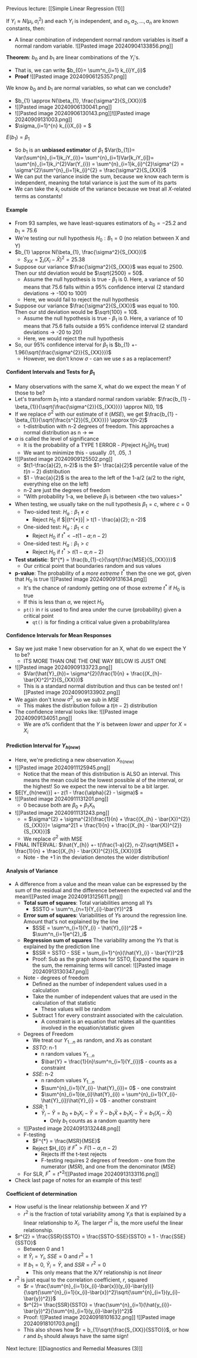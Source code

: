 Previous lecture: [[Simple Linear Regression (1)]]


If $Y_{i} \approx N(\mu_{i}, \sigma_{i}^2)$ and each $Y_i$ is independent, and $a_{1}, a_{2}, ..., a_n$ are known constants, then:
- A linear combination of independent normal random variables is itself a normal random variable. ![[Pasted image 20240904133856.png]]

**Theorem**: $b_0$ and $b_1$ are linear combinations of the $Y_i$'s.
- That is, we can write $b_{0}= \sum^n_{i=1} k_{i}Y_{i}$
- **Proof** ![[Pasted image 20240906125357.png]]

We know $b_0$ and $b_1$ are normal variables, so what can we conclude?
-  $b_{1} \approx N(\beta_{1}, \frac{\sigma^2}{S_{XX}})$
-  ![[Pasted image 20240906130041.png]]
- ![[Pasted image 20240906130143.png]]![[Pasted image 20240909131003.png]]
- $\sigma_{i=1}^{n} k_{i}X_{i} = $

$E(b_{1}) = \beta_1$
- So $b_1$ is an **unbiased estimator** of $\beta_1$
$Var(b_{1)}= Var(\sum^{n}_{i=1}k_iY_{i)}= \sum^{n}_{i=1}Var[k_iY_{i]}= \sum^{n}_{i=1}k_i^{2}Var(Y_{i}) = \sum^{n}_{i=1}k_{i}^{2}\sigma^{2} = \sigma^{2}\sum^{n}_{i=1}k_{i}^{2} = \frac{\sigma^2}{S_{XX}}$
- We can put the variance inside the sum, because we know each term is independent, meaning the total variance is just the sum of its parts 
- We can take the $k_i$ outside of the variance because we treat all $X$-related terms as constants!

#### Example
- From 93 samples, we have least-squares estimators of $b_{0}= -25.2$ and $b_{1}= 75.6$
- We're testing our null hypothesis $H_0: B_{1}= 0$ (no relation between X and Y)
- $b_{1} \approx N(\beta_{1}, \frac{\sigma^2}{S_{XX}})$
	- $S_{XX} = \sum_{i}(X_{i}-\bar{X})^{2}= 25.38$
- Suppose our variance $\frac{\sigma^2}{S_{XX}}$ was equal to 2500. Then our std deviation would be $\sqrt{2500} = 50$.
	- Assume the null hypothesis is true - $\beta_1$ is 0. Here, a variance of 50 means that 75.6 falls within a 95% confidence interval (2 standard deviations -> -100 to 100!)
	- Here, we would fail to reject the null hypothesis
- Suppose our variance $\frac{\sigma^2}{S_{XX}}$ was equal to 100. Then our std deviation would be $\sqrt{100} = 10$.
	- Assume the null hypothesis is true - $\beta_1$ is 0. Here, a variance of 10 means that 75.6 falls outside a 95% confidence interval (2 standard deviations -> -20 to 20!)
	- Here, we would reject the null hypothesis
- So, our 95% confidence interval for $\beta_1$ is $b_{1} +- 1.96(\sqrt{\frac{\sigma^{2}}{S_{XX}}})$
	- However, we don't know $\sigma$ - can we use $s$ as a replacement?

#### Confident Intervals and Tests for $\beta_1$
- Many observations with the same X, what do we expect the mean Y of those to be?
- Let's transform $b_1$ into a standard normal random variable: $\frac{b_{1} - \beta_{1}}{\sqrt{\frac{\sigma^{2}}{S_{XX}}}} \approx N(0, 1)$
- If we replace $\sigma^2$ with our estimate of it ($MSE$), we get $\frac{b_{1} - \beta_{1}}{\sqrt{\frac{s^{2}}{S_{XX}}}} \approx t(n-2)$
	- t-distribution with n-2 degrees of freedom. This approaches a normal distribution as n -> $\infty$
- $\alpha$ is called the level of significance
	- It is the probability of a TYPE 1 ERROR - $P(\text{reject }H_{0}| H_{0} \text{ true})$
	- We want to minimize this - usually .01, .05, .1
- ![[Pasted image 20240909125502.png]]
	- $t(1-\frac{a}{2}, n-2)$ is the $1- \frac{a}{2}$ percentile value of the $t(n-2)$ distribution
	- $1 - \frac{a}{2}$ is the area to the left of the 1-a/2 (a/2 to the right, everything else on the left)
	- n-2 are just the degrees of freedom
	- "With probability 1-a, we believe $\beta_1$ is between \<the two values\>"
- When testing, we usually take on the null typothesis $\beta_{1}= c$, where $c = 0$
	- Two-sided test: $H_{a}: \beta_{1} \neq c$
		- Reject $H_0$ if $|{t^{*}}| > t(1 - \frac{a}{2}; n -2)$
	- One-sided test: $H_{a}: \beta_{1} < c$
		- Reject $H_0$ if ${t^{*}} < -t(1 - a; n -2)$
	- One-sided test: $H_{a}: \beta_{1} > c$
		- Reject $H_0$ if ${t^{*}} > t(1 - a; n -2)$
- **Test statistic**: $t^{*} = \frac{b_{1}-c}{\sqrt{\frac{MSE}{S_{XX}}}}$
	- Our critical point that boundaries random and sus values
- **p-value**: The probability of a *more extreme* $t^*$ then  the one we got, given that $H_{0}$ is true ![[Pasted image 20240909131634.png]]
	- It's the chance of randomly getting one of those extreme $t^*$ if $H_0$ is true
	- If this is less than $\alpha$, we reject $H_0$
	- `pt()` in r is used to find area under the curve (probability) given a critical point
		- `qt()` is for finding a critical value given a probability/area

#### Confidence Intervals for Mean Responses
- Say we just make 1 new observation for an X, what do we expect the Y to be?
	- ITS MORE THAN ONE THE ONE WAY BELOW IS JUST ONE
- ![[Pasted image 20240909133723.png]]
	- $Var(\hat{Y}_{h})= \sigma^{2}(\frac{1}{n} + \frac{(X_{h}-\bar{X}^2)^2}{S_{XX}})$ 
	- This is a standard normal distribution and thus can be tested on! ![[Pasted image 20240909133902.png]]
- We again don't know $\sigma^2$, so we sub in $MSE$
	- This makes the distribution follow a $t(n-2)$ distribution
- The confidence interval looks like: ![[Pasted image 20240909134051.png]]
	- We are *a*% confident that the $Y$ is between *lower* and *upper* for $X = X_{i}$

#### Prediction Interval for $Y_{h(new)}$
- Here, we're predicting a new observation $X_{h(new)}$
- ![[Pasted image 20240911125945.png]]
	- Notice that the mean of this distribution is ALSO an interval. This means the mean could be the lowest possible al of the interval, or the highest! So we expect the new interval to be a bit larger.
- $E[Y_{h(new)}] +- z(1 - \frac{\alpha}{2} - \sigma)$ = 
- ![[Pasted image 20240911131201.png]]
	- 0 because both are $\beta_{0}+ \beta_{1}X_{h}$
- ![[Pasted image 20240911131243.png]]
	- = $\sigma^{2} + \sigma^{2}[\frac{1}{n} + \frac{(X_{h} - \bar{X})^{2}}{S_{XX}}]= \sigma^2[1 + \frac{1}{n} + \frac{(X_{h} - \bar{X})^{2}}{S_{XX}}]$
	- We replace $\sigma^2$ with MSE
- FINAL INTERVAL: $\hat{Y_{h}} +- t(\frac{1-a}{2}, n-2)\sqrt{MSE[1 + \frac{1}{n} +  \frac{(X_{h} - \bar{X})^{2}}{S_{XX}}]}$
	- Note - the +1 in the deviation denotes the wider distribution!

#### Analysis of Variance
- A difference from a value and the mean value can be expressed by the sum of the residual and the difference between the expected val and the mean![[Pasted image 20240913125611.png]]
	- **Total sum of squares**: Total variabilities among all $Y$s
		- $SSTO = \sum^n_{n=1}(Y_{i}-\bar{Y})^2$
	- **Error sum of squares**: Variabilities of $Y$s around the regression line. Amount that's not explained by the line
		- $SSE = \sum^n_{i=1}(Y_{i} - \hat{Y}_{i})^2$ = $\sum^n_{i=1}e^{2}_i$
	- **Regression sum of squares** The variability among the $Y$s that is explained by the prediction line
		- $SSR = SSTO - SSE = \sum_{i=1}^{n}(\hat{Y}_{i} - \bar{Y})^2$
		- Proof: Sub as the graph shows for SSTO, Expand the square in the sum, the remaining terms will cancel: ![[Pasted image 20240913130347.png]]
	- Note - degrees of freedom
		- Defined as the number of independent values used in a calculation
		-  Take the number of independent values that are used in the calculation of that statistic
			- These values will be random
		- Subtract 1 for every constraint associated with the calculation.
			- A constraint is an equation that relates all the quantities involved in the equation/statistic given
	- Degrees of Freedom
		- We treat our $Y_{1...n}$ as random, and $X$s as constant
		- $SSTO$: n-1
			- n random values $Y_{1...n}$ 
			- $\bar{Y} = \frac{1}{n}\sum^n_{i=1}(Y_{i})$ - counts as a constraint
		- $SSE$: n-2
			- n random values $Y_{1...n}$ 
			- $\sum^{n}_{i=1}(Y_{i}- \hat{Y}_{i})= 0$ - one constraint
			- $\sum^{n}_{i=1}(e_{i}\hat{Y}_{i}) = \sum^{n}_{i=1}(Y_{i}-\hat{Y}_{i})\hat{Y}_{i} = 0$ - another constraint
		- $SSR$: 1
			- $\bar{Y}_{i}-\hat{Y} = b_{0} + b_{1}X_{i}-\bar{Y} = \bar{Y} - b_1\bar{X}+b_{1}X_{i}-\bar{Y} = b_{1}(X_{i}-\bar{X})$
				- Only $b_{1}$ counts as a random quantity here
	- ![[Pasted image 20240913132448.png]]
	- F-testing
		- $F^{*} = \frac{MSR}{MSE}$
		- Reject $H_{0} if $F^*  > F(1-\alpha, n-2)$
			- Rejects iff the t-test rejects
			- F-testing requires 2 degrees of freedom - one from the numerator ($MSR$), and one from the denominator ($MSE$)
	- For SLR, $F^{*} = t^{*2}$![[Pasted image 20240913133116.png]]
- Check last page of notes for an example of this test!

#### Coefficient of determination
- How useful is the linear relationship between $X$ and $Y$?
	- $r^2$ is the fraction of total variability among $Y_i$s that is explained by a linear relationship to $X_{i}$. The larger $r^2$ is, the more useful the linear relationship.
- $r^{2} = \frac{SSR}{SSTO} = \frac{SSTO-SSE}{SSTO} = 1 - \frac{SSE}{SSTO}$
	- Between 0 and 1
	- If $\hat{Y}_{i} = Y_{i}$, $SSE = 0$ and $r^{2} = 1$
	- If $b_{1} = 0$, $\hat{Y}_i = \bar{Y}$, and $SSR = r^{2} = 0$
		- This only means that the X/Y relationship is not *linear*
- $r^2$ is just equal to the correlation coefficient, $r$, squared
	- $r = \frac{\sum^{n}_{i=1}(x_{i}-\bar{x})(y_{i}-\bar{y})}{\sqrt{\sum^{n}_{i=1}(x_{i}-\bar{x})^2}\sqrt{\sum^{n}_{i=1}(y_{i}-\bar{y})^2}}$
	- $r^{2}= \frac{SSR}{SSTO} = \frac{\sum^{n}_{i=1}(\hat{y_{i}}-\bar{y})^2}{\sum^{n}_{i=1}(y_{i}-\bar{y})^2}$
	- Proof: ![[Pasted image 20240918101632.png]] ![[Pasted image 20240918101703.png]]
	- This also shows how $r = b_{1}\sqrt{\frac{S_{XX}}{SSTO}}$, or how $r$ and $b_1$ should always have the same sign!


Next lecture: [[Diagnostics and Remedial Measures (3)]]